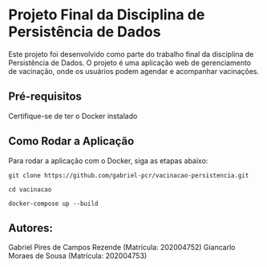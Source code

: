 # Projeto Final da Disciplina de Persistência de Dados
Este projeto foi desenvolvido como parte do trabalho final da disciplina de Persistência de Dados. O projeto é uma aplicação web de gerenciamento de vacinação, onde os usuários podem agendar e acompanhar vacinações.

## Pré-requisitos
Certifique-se de ter o Docker instalado

## Como Rodar a Aplicação
Para rodar a aplicação com o Docker, siga as etapas abaixo:

```git clone https://github.com/gabriel-pcr/vacinacao-persistencia.git```

```cd vacinacao```

```docker-compose up --build```

## Autores:
Gabriel Pires de Campos Rezende (Matrícula: 202004752)
Giancarlo Moraes de Sousa (Matrícula: 202004753)
